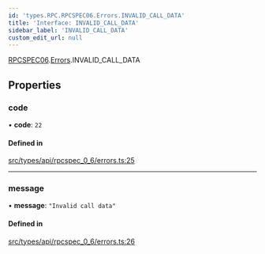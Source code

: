 ```yaml
---
id: 'types.RPC.RPCSPEC06.Errors.INVALID_CALL_DATA'
title: 'Interface: INVALID_CALL_DATA'
sidebar_label: 'INVALID_CALL_DATA'
custom_edit_url: null
---
```


[RPCSPEC06](../namespaces/types.RPC.RPCSPEC06.md).[Errors](../namespaces/types.RPC.RPCSPEC06.Errors.md).INVALID_CALL_DATA

## Properties

### code

• **code**: `22`

#### Defined in

[src/types/api/rpcspec_0_6/errors.ts:25](https://github.com/starknet-io/starknet.js/blob/v6.11.0/src/types/api/rpcspec_0_6/errors.ts#L25)

---

### message

• **message**: `"Invalid call data"`

#### Defined in

[src/types/api/rpcspec_0_6/errors.ts:26](https://github.com/starknet-io/starknet.js/blob/v6.11.0/src/types/api/rpcspec_0_6/errors.ts#L26)
